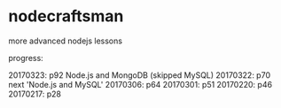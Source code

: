 # nodecraftsman
more advanced nodejs lessons


progress:

20170323: p92  Node.js and MongoDB (skipped MySQL)
20170322: p70  next 'Node.js and MySQL'
20170306: p64
20170301: p51
20170220: p46
20170217: p28